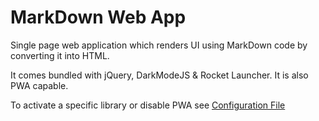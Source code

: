 # MarkDown Web App

Single page web application which renders UI using MarkDown code by converting it into HTML.

It comes bundled with jQuery, DarkModeJS & Rocket Launcher. It is also PWA capable.

To activate a specific library or disable PWA see [Configuration File](renderer.config.json)